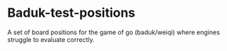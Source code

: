 # Baduk-test-positions
A set of board positions for the game of go (baduk/weiqi) where engines struggle to evaluate correctly.
